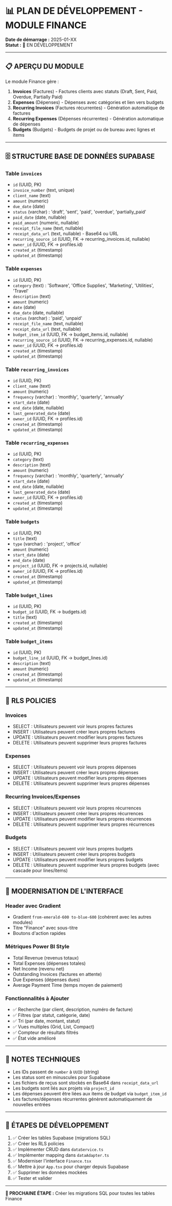 # 📊 PLAN DE DÉVELOPPEMENT - MODULE FINANCE

**Date de démarrage :** 2025-01-XX  
**Statut :** 🚧 EN DÉVELOPPEMENT

---

## 📋 APERÇU DU MODULE

Le module Finance gère :
1. **Invoices** (Factures) - Factures clients avec statuts (Draft, Sent, Paid, Overdue, Partially Paid)
2. **Expenses** (Dépenses) - Dépenses avec catégories et lien vers budgets
3. **Recurring Invoices** (Factures récurrentes) - Génération automatique de factures
4. **Recurring Expenses** (Dépenses récurrentes) - Génération automatique de dépenses
5. **Budgets** (Budgets) - Budgets de projet ou de bureau avec lignes et items

---

## 🗄️ STRUCTURE BASE DE DONNÉES SUPABASE

### Table `invoices`
- `id` (UUID, PK)
- `invoice_number` (text, unique)
- `client_name` (text)
- `amount` (numeric)
- `due_date` (date)
- `status` (varchar) : 'draft', 'sent', 'paid', 'overdue', 'partially_paid'
- `paid_date` (date, nullable)
- `paid_amount` (numeric, nullable)
- `receipt_file_name` (text, nullable)
- `receipt_data_url` (text, nullable) - Base64 ou URL
- `recurring_source_id` (UUID, FK → recurring_invoices.id, nullable)
- `owner_id` (UUID, FK → profiles.id)
- `created_at` (timestamp)
- `updated_at` (timestamp)

### Table `expenses`
- `id` (UUID, PK)
- `category` (text) : 'Software', 'Office Supplies', 'Marketing', 'Utilities', 'Travel'
- `description` (text)
- `amount` (numeric)
- `date` (date)
- `due_date` (date, nullable)
- `status` (varchar) : 'paid', 'unpaid'
- `receipt_file_name` (text, nullable)
- `receipt_data_url` (text, nullable)
- `budget_item_id` (UUID, FK → budget_items.id, nullable)
- `recurring_source_id` (UUID, FK → recurring_expenses.id, nullable)
- `owner_id` (UUID, FK → profiles.id)
- `created_at` (timestamp)
- `updated_at` (timestamp)

### Table `recurring_invoices`
- `id` (UUID, PK)
- `client_name` (text)
- `amount` (numeric)
- `frequency` (varchar) : 'monthly', 'quarterly', 'annually'
- `start_date` (date)
- `end_date` (date, nullable)
- `last_generated_date` (date)
- `owner_id` (UUID, FK → profiles.id)
- `created_at` (timestamp)
- `updated_at` (timestamp)

### Table `recurring_expenses`
- `id` (UUID, PK)
- `category` (text)
- `description` (text)
- `amount` (numeric)
- `frequency` (varchar) : 'monthly', 'quarterly', 'annually'
- `start_date` (date)
- `end_date` (date, nullable)
- `last_generated_date` (date)
- `owner_id` (UUID, FK → profiles.id)
- `created_at` (timestamp)
- `updated_at` (timestamp)

### Table `budgets`
- `id` (UUID, PK)
- `title` (text)
- `type` (varchar) : 'project', 'office'
- `amount` (numeric)
- `start_date` (date)
- `end_date` (date)
- `project_id` (UUID, FK → projects.id, nullable)
- `owner_id` (UUID, FK → profiles.id)
- `created_at` (timestamp)
- `updated_at` (timestamp)

### Table `budget_lines`
- `id` (UUID, PK)
- `budget_id` (UUID, FK → budgets.id)
- `title` (text)
- `created_at` (timestamp)
- `updated_at` (timestamp)

### Table `budget_items`
- `id` (UUID, PK)
- `budget_line_id` (UUID, FK → budget_lines.id)
- `description` (text)
- `amount` (numeric)
- `created_at` (timestamp)
- `updated_at` (timestamp)

---

## 🔐 RLS POLICIES

### Invoices
- SELECT : Utilisateurs peuvent voir leurs propres factures
- INSERT : Utilisateurs peuvent créer leurs propres factures
- UPDATE : Utilisateurs peuvent modifier leurs propres factures
- DELETE : Utilisateurs peuvent supprimer leurs propres factures

### Expenses
- SELECT : Utilisateurs peuvent voir leurs propres dépenses
- INSERT : Utilisateurs peuvent créer leurs propres dépenses
- UPDATE : Utilisateurs peuvent modifier leurs propres dépenses
- DELETE : Utilisateurs peuvent supprimer leurs propres dépenses

### Recurring Invoices/Expenses
- SELECT : Utilisateurs peuvent voir leurs propres récurrences
- INSERT : Utilisateurs peuvent créer leurs propres récurrences
- UPDATE : Utilisateurs peuvent modifier leurs propres récurrences
- DELETE : Utilisateurs peuvent supprimer leurs propres récurrences

### Budgets
- SELECT : Utilisateurs peuvent voir leurs propres budgets
- INSERT : Utilisateurs peuvent créer leurs propres budgets
- UPDATE : Utilisateurs peuvent modifier leurs propres budgets
- DELETE : Utilisateurs peuvent supprimer leurs propres budgets (avec cascade pour lines/items)

---

## 🎨 MODERNISATION DE L'INTERFACE

### Header avec Gradient
- Gradient `from-emerald-600 to-blue-600` (cohérent avec les autres modules)
- Titre "Finance" avec sous-titre
- Boutons d'action rapides

### Métriques Power BI Style
- Total Revenue (revenus totaux)
- Total Expenses (dépenses totales)
- Net Income (revenu net)
- Outstanding Invoices (factures en attente)
- Due Expenses (dépenses dues)
- Average Payment Time (temps moyen de paiement)

### Fonctionnalités à Ajouter
- ✅ Recherche (par client, description, numéro de facture)
- ✅ Filtres (par statut, catégorie, date)
- ✅ Tri (par date, montant, statut)
- ✅ Vues multiples (Grid, List, Compact)
- ✅ Compteur de résultats filtrés
- ✅ État vide amélioré

---

## 📝 NOTES TECHNIQUES

- Les IDs passent de `number` à `UUID` (string)
- Les status sont en minuscules pour Supabase
- Les fichiers de reçus sont stockés en Base64 dans `receipt_data_url`
- Les budgets sont liés aux projets via `project_id`
- Les dépenses peuvent être liées aux items de budget via `budget_item_id`
- Les factures/dépenses récurrentes génèrent automatiquement de nouvelles entrées

---

## 🚀 ÉTAPES DE DÉVELOPPEMENT

1. ✅ Créer les tables Supabase (migrations SQL)
2. ✅ Créer les RLS policies
3. ✅ Implémenter CRUD dans `dataService.ts`
4. ✅ Implémenter mapping dans `dataAdapter.ts`
5. ✅ Moderniser l'interface `Finance.tsx`
6. ✅ Mettre à jour `App.tsx` pour charger depuis Supabase
7. ✅ Supprimer les données mockées
8. ✅ Tester et valider

---

**📌 PROCHAINE ÉTAPE :** Créer les migrations SQL pour toutes les tables Finance

